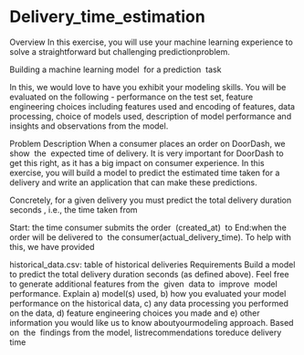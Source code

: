 # Delivery_time_estimation
Overview
In this exercise, you will use your machine learning experience to solve a straightforward but challenging prediction​ ​problem.​ 

Building​ ​a​ ​machine​ ​learning​ model​ ​ ​for​ ​a​ ​prediction ​ task​

In this, we would love to have you exhibit your modeling skills. You will be evaluated on the following - performance on the test set, feature engineering choices including features used and encoding of features, data processing, choice of models used, description of model performance and insights and observations from the​ ​model.

Problem ​Description
When​ a​ ​consumer​ ​places​ ​an​ ​order​ ​on​ DoorDash,​​ we​ ​ show​ ​ the​ ​ ​expected ​​time of​​ ​delivery.​ ​It​ ​is​ ​very ​important​ ​for​ DoorDash to get this right, as it has a big impact on consumer experience. In this exercise, you will build a model to predict the estimated time taken for a delivery and write an application that can make these predictions.

Concretely, for a given delivery you must predict the ​total delivery duration seconds , i.e., the time taken from

Start:​ ​the​ ​time​ ​consumer​ ​submits​ ​the​ ​order ​ (​created_at) ​ to​
End:​ ​when​ ​the​ ​order​ ​will​ ​be​ ​delivered​ to​ ​ ​the​ consumer​​​(actual_delivery_time).
To​ ​help​ ​with​ ​this,​ ​we​ ​have​ ​provided

historical_data.csv:​ ​table​ ​of​ ​historical​ ​deliveries
Requirements
Build a model to predict the total delivery duration seconds (as defined above). Feel free to generate additional​ ​features​ ​from​ ​the ​ given​ ​ data​ ​ to​ ​ improve​ ​ model​ ​performance.​
Explain a) model(s) used, b) how you evaluated your model performance on the historical data, c) any data processing you performed on the data, d) feature engineering choices you made and e) other information​ ​you​ ​would​ ​like​ ​us​ ​to​ ​know​ ​about​ ​your​​modeling​ ​approach.
Based ​ on​ ​ the​ ​ ​findings ​​from​ ​the​ ​model,​ list​​ ​recommendations​ to​​​reduce​ ​delivery​ ​time

